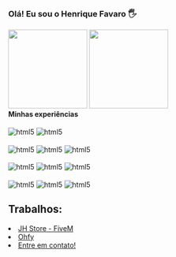 ### Olá! Eu sou o Henrique Favaro 🖐️
<div>
<img height="160cm" src="https://github-readme-stats.vercel.app/api?username=MrRique15&show_icons=true&theme=react&include_all_commits=true&count_private=true"/>
<img height="160cm" src="https://github-readme-stats.vercel.app/api/top-langs/?username=MrRique15&count_private=true&layout=compact&langs_count=7&theme=react"/>
</div>
<b>Minhas experiências</b>
<div style="display:inline_block"><br/>

<img align="center" alt="html5" href="https://discord.gg/8kdGq2mxsg" src="https://img.shields.io/badge/mongodb-154e11?style=for-the-badge&logo=mongodb&logoColor=whitegreen">
<img align="center" alt="html5" href="https://discord.gg/8kdGq2mxsg" src="https://img.shields.io/badge/java-0074bd?style=for-the-badge&logo=java&logoColor=510607">
<br><br>
<img align="center" alt="html5" href="https://discord.gg/8kdGq2mxsg" src="https://img.shields.io/badge/React-61dafb?style=for-the-badge&logo=react&logoColor=blue">
<img align="center" alt="html5" href="https://discord.gg/8kdGq2mxsg" src="https://img.shields.io/badge/MySql-FFFFFF?style=for-the-badge&logo=mysql&logoColor=black">
<img align="center" alt="html5" href="https://discord.gg/8kdGq2mxsg" src="https://img.shields.io/badge/c-00599c?style=for-the-badge&logo=cplusplus&logoColor=navy">
<br><br>
<img align="center" alt="html5" href="https://discord.gg/8kdGq2mxsg" src="https://img.shields.io/badge/typescript-3178c6?style=for-the-badge&logo=typescript&logoColor=navy">
<img align="center" alt="html5" href="https://discord.gg/8kdGq2mxsg" src="https://img.shields.io/badge/html-f38657?style=for-the-badge&logo=html5&logoColor=e44d26">
<img align="center" alt="html5" href="https://discord.gg/8kdGq2mxsg" src="https://img.shields.io/badge/css-4d7ded?style=for-the-badge&logo=css3&logoColor=0e3ae4">
<br><br>
<img align="center" alt="html5" href="https://discord.gg/8kdGq2mxsg" src="https://img.shields.io/badge/PYTHON-3975a6?style=for-the-badge&logo=python&logoColor=ffdf58">
<img align="center" alt="html5" href="https://discord.gg/8kdGq2mxsg" src="https://img.shields.io/badge/Lua-2C2D72?style=for-the-badge&logo=lua&logoColor=white">
<img align="center" alt="html5" href="https://discord.gg/8kdGq2mxsg" src="https://img.shields.io/badge/JavaScript-323330?style=for-the-badge&logo=javascript&logoColor=F7DF1E">
  
## Trabalhos:
<li><a href="https://discord.gg/8kdGq2mxsg" rel="nofollow">JH Store - FiveM</a><br></li>
<li><a href="https://www.linkedin.com/company/ohfy/" rel="nofollow">Ohfy</a><br></li>
<li><a href="https://github.com/MrRique15/MrRique15/issues" rel="nofollow">Entre em contato!</a><br></li>

